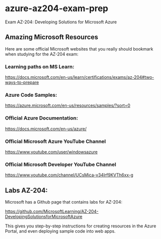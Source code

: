 # azure-az204-exam-prep
Exam AZ-204: Developing Solutions for Microsoft Azure

## Amazing Microsoft Resources
Here are some official Microsoft websites that you really should bookmark when studying for the AZ-204 exam:

### Learning paths on MS Learn:

https://docs.microsoft.com/en-us/learn/certifications/exams/az-204#two-ways-to-prepare

### Azure Code Samples:

https://azure.microsoft.com/en-us/resources/samples/?sort=0

### Official Azure Documentation:

https://docs.microsoft.com/en-us/azure/

### Official Microsoft Azure YouTube Channel

https://www.youtube.com/user/windowsazure

### Official Microsoft Developer YouTube Channel

https://www.youtube.com/channel/UCsMica-v34Irf9KVTh6xx-g

## Labs AZ-204:

Microsoft has a Github page that contains labs for AZ-204:

https://github.com/MicrosoftLearning/AZ-204-DevelopingSolutionsforMicrosoftAzure

This gives you step-by-step instructions for creating resources in the Azure Portal, and even deploying sample code into web apps.
